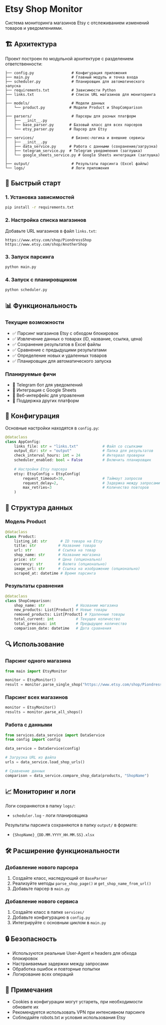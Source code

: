 # Etsy Shop Monitor

Система мониторинга магазинов Etsy с отслеживанием изменений товаров и уведомлениями.

## 🏗️ Архитектура

Проект построен по модульной архитектуре с разделением ответственности:

```
├── config.py                 # Конфигурация приложения
├── main.py                   # Главный модуль и точка входа
├── scheduler.py              # Планировщик для автоматического запуска
├── requirements.txt          # Зависимости Python
├── links.txt                 # Список URL магазинов для мониторинга
│
├── models/                   # Модели данных
│   └── product.py           # Модели Product и ShopComparison
│
├── parsers/                  # Парсеры для разных платформ
│   ├── __init__.py
│   ├── base_parser.py       # Базовый класс для всех парсеров
│   └── etsy_parser.py       # Парсер для Etsy
│
├── services/                 # Бизнес-логика и внешние сервисы
│   ├── __init__.py
│   ├── data_service.py      # Работа с данными (сохранение/загрузка)
│   ├── telegram_service.py  # Telegram уведомления (заглушка)
│   └── google_sheets_service.py # Google Sheets интеграция (заглушка)
│
├── output/                   # Результаты парсинга (Excel файлы)
└── logs/                     # Логи приложения
```

## 🚀 Быстрый старт

### 1. Установка зависимостей

```bash
pip install -r requirements.txt
```

### 2. Настройка списка магазинов

Добавьте URL магазинов в файл `links.txt`:

```
https://www.etsy.com/shop/PiondressShop
https://www.etsy.com/shop/AnotherShop
```

### 3. Запуск парсинга

```bash
python main.py
```

### 4. Запуск с планировщиком

```bash
python scheduler.py
```

## 📊 Функциональность

### Текущие возможности

- ✅ Парсинг магазинов Etsy с обходом блокировок
- ✅ Извлечение данных о товарах (ID, название, ссылка, цена)
- ✅ Сохранение результатов в Excel файлы
- ✅ Сравнение с предыдущими результатами
- ✅ Определение новых и удаленных товаров
- ✅ Планировщик для автоматического запуска

### Планируемые фичи

- 🔄 Telegram бот для уведомлений
- 🔄 Интеграция с Google Sheets
- 🔄 Веб-интерфейс для управления
- 🔄 Поддержка других платформ

## 🔧 Конфигурация

Основные настройки находятся в `config.py`:

```python
@dataclass
class AppConfig:
    links_file: str = "links.txt"           # Файл со ссылками
    output_dir: str = "output"              # Папка для результатов
    check_interval_hours: int = 24          # Интервал проверки
    scheduler_enabled: bool = False         # Включить планировщик
    
    # Настройки Etsy парсера
    etsy: EtsyConfig = EtsyConfig(
        request_timeout=30,                 # Таймаут запросов
        request_delay=2,                    # Задержка между запросами
        max_retries=3                       # Количество повторов
    )
```

## 📁 Структура данных

### Модель Product

```python
@dataclass
class Product:
    listing_id: str      # ID товара на Etsy
    title: str          # Название товара
    url: str            # Ссылка на товар
    shop_name: str      # Название магазина
    price: str          # Цена (опционально)
    currency: str       # Валюта (опционально)
    image_url: str      # Ссылка на изображение (опционально)
    scraped_at: datetime # Время парсинга
```

### Результаты сравнения

```python
@dataclass
class ShopComparison:
    shop_name: str              # Название магазина
    new_products: List[Product] # Новые товары
    removed_products: List[Product] # Удаленные товары
    total_current: int          # Текущее количество
    total_previous: int         # Предыдущее количество
    comparison_date: datetime   # Дата сравнения
```

## 🔍 Использование

### Парсинг одного магазина

```python
from main import EtsyMonitor

monitor = EtsyMonitor()
result = monitor.parse_single_shop("https://www.etsy.com/shop/PiondressShop")
```

### Парсинг всех магазинов

```python
monitor = EtsyMonitor()
results = monitor.parse_all_shops()
```

### Работа с данными

```python
from services.data_service import DataService
from config import config

data_service = DataService(config)

# Загрузка URL из файла
urls = data_service.load_shop_urls()

# Сравнение данных
comparison = data_service.compare_shop_data(products, "ShopName")
```

## 📈 Мониторинг и логи

Логи сохраняются в папку `logs/`:
- `scheduler.log` - логи планировщика

Результаты парсинга сохраняются в папку `output/` в формате:
- `{ShopName}_{DD.MM.YYYY_HH.MM.SS}.xlsx`

## 🛠️ Расширение функциональности

### Добавление нового парсера

1. Создайте класс, наследующий от `BaseParser`
2. Реализуйте методы `parse_shop_page()` и `get_shop_name_from_url()`
3. Добавьте парсер в `main.py`

### Добавление нового сервиса

1. Создайте класс в папке `services/`
2. Добавьте конфигурацию в `config.py`
3. Интегрируйте с основным циклом в `main.py`

## 🔒 Безопасность

- Используются реальные User-Agent и headers для обхода блокировок
- Настраиваемые задержки между запросами
- Обработка ошибок и повторные попытки
- Логирование всех операций

## 📝 Примечания

- Cookies в конфигурации могут устареть, при необходимости обновите их
- Рекомендуется использовать VPN при интенсивном парсинге
- Соблюдайте robots.txt и условия использования Etsy